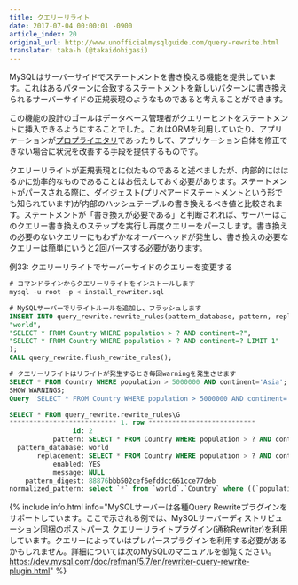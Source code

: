 ```yaml
---
title: クエリーリライト
date: 2017-07-04 00:00:01 -0900
article_index: 20
original_url: http://www.unofficialmysqlguide.com/query-rewrite.html
translator: taka-h (@takaidohigasi)
---
```


MySQLはサーバーサイドでステートメントを書き換える機能を提供しています。これはあるパターンに合致するステートメントを新しいパターンに書き換えられるサーバーサイドの正規表現のようなものであると考えることができます。

この機能の設計のゴールはデータベース管理者がクエリーヒントをステートメントに挿入できるようにすることでした。これはORMを利用していたり、アプリケーションが[プロプライエタリ](https://ja.wikipedia.org/wiki/%E3%83%97%E3%83%AD%E3%83%97%E3%83%A9%E3%82%A4%E3%82%A8%E3%82%BF%E3%83%AA%E3%83%BB%E3%82%BD%E3%83%95%E3%83%88%E3%82%A6%E3%82%A7%E3%82%A2)であったりして、アプリケーション自体を修正できない場合に状況を改善する手段を提供するものです。

クエリーリライトが正規表現とに似たものであると述べましたが、内部的にははるかに効率的なものであることはお伝えしておく必要があります。ステートメントがパースされる際に、ダイジェスト(プリペアードステートメントという形でも知られています)が内部のハッシュテーブルの書き換えるべき値と比較されます。ステートメントが「書き換えが必要である」と判断されれば、サーバーはこのクエリー書き換えのステップを実行し再度クエリーをパースします。書き換えの必要のないクエリーにもわずかなオーバーヘッドが発生し、書き換えの必要なクエリーは簡単にいうと2回パースする必要があります。

例33: クエリーリライトでサーバーサイドのクエリーを変更する

```sql
# コマンドラインからクエリーリライトをインストールします
mysql -u root -p < install_rewriter.sql

# MySQLサーバーでリライトルールを追加し、フラッシュします
INSERT INTO query_rewrite.rewrite_rules(pattern_database, pattern, replacement) VALUES (
"world",
"SELECT * FROM Country WHERE population > ? AND continent=?",
"SELECT * FROM Country WHERE population > ? AND continent=? LIMIT 1"
);
CALL query_rewrite.flush_rewrite_rules();

# クエリーリライトはリライトが発生するとき毎回warningを発生させます
SELECT * FROM Country WHERE population > 5000000 AND continent='Asia';
SHOW WARNINGS;
Query 'SELECT * FROM Country WHERE population > 5000000 AND continent='Asia'' rewritten to 'SELECT * FROM Country WHERE population > 5000000 AND continent='Asia' LIMIT 1' by a query rewrite plugin

SELECT * FROM query_rewrite.rewrite_rules\G
*************************** 1. row ***************************
                id: 2
           pattern: SELECT * FROM Country WHERE population > ? AND continent=?
  pattern_database: world
       replacement: SELECT * FROM Country WHERE population > ? AND continent=? LIMIT 1
           enabled: YES
           message: NULL
    pattern_digest: 88876bbb502cef6efddcc661cce77deb
normalized_pattern: select `*` from `world`.`Country` where ((`population` > ?) and (`continent` = ?))
```

{% include info.html info="MySQLサーバーは各種Query Rewriteプラグインをサポートしています。ここで示される例では、MySQLサーバーディストリビューション同梱のポストパース クエリーリライトプラグイン(通称Rewriter)を利用しています。クエリーによっていはプレパースプラグインを利用する必要があるかもしれません。詳細については次のMySQLのマニュアルを御覧ください。 https://dev.mysql.com/doc/refman/5.7/en/rewriter-query-rewrite-plugin.html" %}
